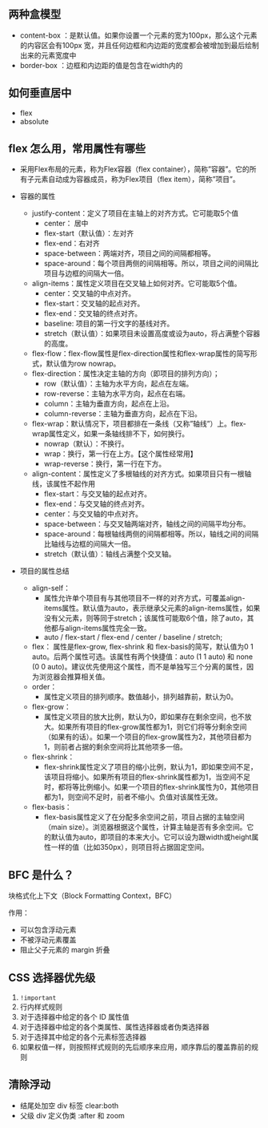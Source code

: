 ## 两种盒模型

  - content-box ：是默认值。如果你设置一个元素的宽为100px，那么这个元素的内容区会有100px 宽，并且任何边框和内边距的宽度都会被增加到最后绘制出来的元素宽度中
  - border-box ：边框和内边距的值是包含在width内的

## 如何垂直居中
  - flex
  - absolute

## flex 怎么用，常用属性有哪些

  - 采用Flex布局的元素，称为Flex容器（flex container），简称”容器”。它的所有子元素自动成为容器成员，称为Flex项目（flex item），简称”项目”。

  - 容器的属性
    - justify-content：定义了项目在主轴上的对齐方式。它可能取5个值
      - center： 居中
      - flex-start（默认值）：左对齐
      - flex-end：右对齐
      - space-between：两端对齐，项目之间的间隔都相等。
      - space-around：每个项目两侧的间隔相等。所以，项目之间的间隔比项目与边框的间隔大一倍。
    - align-items：属性定义项目在交叉轴上如何对齐。它可能取5个值。
      - center：交叉轴的中点对齐。
      - flex-start：交叉轴的起点对齐。
      - flex-end：交叉轴的终点对齐。
      - baseline: 项目的第一行文字的基线对齐。
      - stretch（默认值）：如果项目未设置高度或设为auto，将占满整个容器的高度。
    - flex-flow：flex-flow属性是flex-direction属性和flex-wrap属性的简写形式，默认值为row nowrap。
    - flex-direction：属性决定主轴的方向（即项目的排列方向）；
      - row（默认值）：主轴为水平方向，起点在左端。
      - row-reverse：主轴为水平方向，起点在右端。
      - column：主轴为垂直方向，起点在上沿。
      - column-reverse：主轴为垂直方向，起点在下沿。
    - flex-wrap：默认情况下，项目都排在一条线（又称”轴线”）上。flex-wrap属性定义，如果一条轴线排不下，如何换行。
      - nowrap（默认）：不换行。
      - wrap：换行，第一行在上方。【这个属性经常用】
      - wrap-reverse：换行，第一行在下方。
    - align-content：属性定义了多根轴线的对齐方式。如果项目只有一根轴线，该属性不起作用
      - flex-start：与交叉轴的起点对齐。
      - flex-end：与交叉轴的终点对齐。
      - center：与交叉轴的中点对齐。
      - space-between：与交叉轴两端对齐，轴线之间的间隔平均分布。
      - space-around：每根轴线两侧的间隔都相等。所以，轴线之间的间隔比轴线与边框的间隔大一倍。
      - stretch（默认值）：轴线占满整个交叉轴。

  - 项目的属性总结
    - align-self：
      - 属性允许单个项目有与其他项目不一样的对齐方式，可覆盖align-items属性。默认值为auto，表示继承父元素的align-items属性，如果没有父元素，则等同于stretch；该属性可能取6个值，除了auto，其他都与align-items属性完全一致。
      - auto / flex-start / flex-end / center / baseline / stretch;
    - flex：
      属性是flex-grow, flex-shrink 和 flex-basis的简写，默认值为0 1 auto。后两个属性可选。该属性有两个快捷值：auto (1 1 auto) 和 none (0 0 auto)。建议优先使用这个属性，而不是单独写三个分离的属性，因为浏览器会推算相关值。
    - order：
      - 属性定义项目的排列顺序。数值越小，排列越靠前，默认为0。
    - flex-grow：
      - 属性定义项目的放大比例，默认为0，即如果存在剩余空间，也不放大。如果所有项目的flex-grow属性都为1，则它们将等分剩余空间（如果有的话）。如果一个项目的flex-grow属性为2，其他项目都为1，则前者占据的剩余空间将比其他项多一倍。
    - flex-shrink：
      - flex-shrink属性定义了项目的缩小比例，默认为1，即如果空间不足，该项目将缩小。如果所有项目的flex-shrink属性都为1，当空间不足时，都将等比例缩小。如果一个项目的flex-shrink属性为0，其他项目都为1，则空间不足时，前者不缩小。负值对该属性无效。
    - flex-basis：
      - flex-basis属性定义了在分配多余空间之前，项目占据的主轴空间（main size）。浏览器根据这个属性，计算主轴是否有多余空间。它的默认值为auto，即项目的本来大小。它可以设为跟width或height属性一样的值（比如350px），则项目将占据固定空间。


## BFC 是什么？

块格式化上下文（Block Formatting Context，BFC）

作⽤：
  - 可以包含浮动元素
  - 不被浮动元素覆盖
  - 阻⽌⽗⼦元素的 margin 折叠

## CSS 选择器优先级

  1. `!important`
  2. ⾏内样式规则
  3. 对于选择器中给定的各个 ID 属性值
  4. 对于选择器中给定的各个类属性、属性选择器或者伪类选择器
  5. 对于选择其中给定的各个元素标签选择器
  6. 如果权值⼀样，则按照样式规则的先后顺序来应⽤，顺序靠后的覆盖靠前的规则

## 清除浮动

  - 结尾处加空 div 标签 clear:both
  - ⽗级 div 定义伪类 :after 和 zoom
